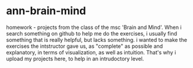 # ann-brain-mind
homework - projects from the class of the msc 'Brain and Mind'.
When i search something on github to help me do the exercises, i usually find something that is really helpful, but lacks something.
i wanted to make the exercises the intstructor gave us, as "complete" as possible and explanatory, in terms of visualization, as well as intuition. That's why i upload my projects here, to help in an intrudoctory level. 
